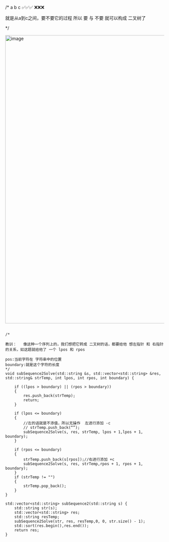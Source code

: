 /*
a b c
✅✅✅
❌❌❌

就是从a到c之间，要不要它的过程
所以 要 与 不要 就可以构成 二叉树了

*/

<img width="913" alt="image" src="https://github.com/zhenhaoshuai/SuanFaJinSai/assets/88430983/e35650da-84cb-44b7-8995-85da1f61cdf8">


``` 
 
/*

教训：   像这种一个序列上的，我们想把它转成 二叉树的话，都要给他 想左指针 和 右指针 的关系，如这题就给他了 一个 lpos 和 rpos

pos:当前字符在 字符串中的位置
boundary:就是这个字符的长度
*/
void subSequence2Solve(std::string &s, std::vector<std::string> &res, std::string& strTemp, int lpos, int rpos, int boundary) {

    if ((lpos > boundary) || (rpos > boundary))
    {
        res.push_back(strTemp);
        return;
    }
    
    if (lpos <= boundary)
    {
        //左的话就是不添值，所以无操作  左进行添加 -c
        // strTemp.push_back(“”);
        subSequence2Solve(s, res, strTemp, lpos + 1,lpos + 1, boundary);
    }

    if (rpos <= boundary)
    {
        strTemp.push_back(s[rpos]);//右进行添加 +c
        subSequence2Solve(s, res, strTemp,rpos + 1, rpos + 1, boundary);
    }
    if (strTemp != "")
    {
        strTemp.pop_back();
    }
}

std::vector<std::string> subSequence2(std::string s) {
    std::string str(s);
    std::vector<std::string> res;
    std::string resTemp;
    subSequence2Solve(str, res, resTemp,0, 0, str.size() - 1);
    std::sort(res.begin(),res.end());
    return res;
}
```

